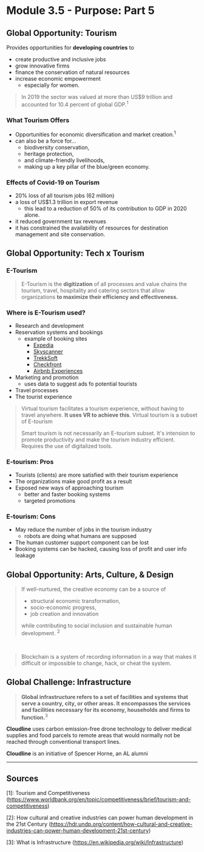 # Module 3.5 - Purpose: Part 5

## Global Opportunity: Tourism

Provides opportunities for **developing countries** to

- create productive and inclusive jobs
- grow innovative firms
- finance the conservation of natural resources
- increase economic empowerment
  - especially for women.

> In 2019 the sector was valued at more than US$9 trillion and accounted for 10.4 percent of global GDP.<sup>1</sup>

### What Tourism Offers

- Opportunities for economic diversification and market creation.<sup>1</sup>
- can also be a force for...
  - biodiversity conservation,
  - heritage protection,
  - and climate-friendly livelihoods,
  - making up a key pillar of the blue/green economy.

### Effects of Covid-19 on Tourism

- 20% loss of all tourism jobs (62 million)
- a loss of US$1.3 trillion in export revenue
  - this lead to a reduction of 50% of its contribution to GDP in 2020 alone.
- it reduced government tax revenues
- it has constrained the availability of resources for destination management and site conservation.

## Global Opportunity: Tech x Tourism

### E-Tourism

> E-Tourism is the **digitization** of all processes and value chains the tourism, travel, hospitality and catering sectors that allow organizations **to maximize their efficiency and effectiveness.**

### Where is E-Tourism used?

- Research and development
- Reservation systems and bookings
  - example of booking sites
    - [Expedia](https://www.expedia.com/)
    - [Skyscanner](https://www.skyscanner.com/)
    - [TrekkSoft](https://www.trekksoft.com/)
    - [Checkfront](https://www.checkfront.com/tours)
    - [Airbnb Experiences](https://www.airbnb.co.za/host/experiences)
- Marketing and promotion
  - uses data to suggest ads fo potential tourists
- Travel processes
- The tourist experience

> Virtual tourism facilitates a tourism experience, without having to travel anywhere. **It uses VR to achieve this**. Virtual tourism is a subset of E-tourism
>
> Smart tourism is not necessarily an E-tourism subset. It's intension to promote productivity and make the tourism industry efficient. Requires the use of digitalized tools.

### E-tourism: Pros

- Tourists (clients) are more satisfied with their tourism experience
- The organizations make good profit as a result
- Exposed new ways of approaching tourism
  - better and faster booking systems
  - targeted promotions

### E-tourism: Cons

- May reduce the number of jobs in the tourism industry
  - robots are doing what humans are supposed
- The human customer support component can be lost
- Booking systems can be hacked, causing loss of profit and user info leakage

## Global Opportunity: Arts, Culture, & Design

> If well-nurtured, the creative economy can be a source of
>
> - structural economic transformation,
> - socio-economic progress,
> - job creation and innovation
>
> while contributing to social inclusion and sustainable human development. <sup>2</sup>

<br>

> Blockchain is a system of recording information in a way that makes it difficult or impossible to change, hack, or cheat the system.

## Global Challenge: Infrastructure

> **Global infrastructure refers to a set of facilities and systems that serve a country, city, or other areas. It encompasses the services and facilities necessary for its economy, households and firms to function.**<sup>3</sup>

**Cloudline** uses carbon emission-free drone technology to deliver medical supplies and food parcels to remote areas that would normally not be reached through conventional transport lines.

**Cloudline** is an initiative of Spencer Horne, an AL alumni

<hr>

## Sources

[1]: Tourism and Competitiveness (<https://www.worldbank.org/en/topic/competitiveness/brief/tourism-and-competitiveness>)

[2]: How cultural and creative industries can power human development in the 21st Century (<https://hdr.undp.org/content/how-cultural-and-creative-industries-can-power-human-development-21st-century>)

[3]: What is Infrastructure (<https://en.wikipedia.org/wiki/Infrastructure>)
